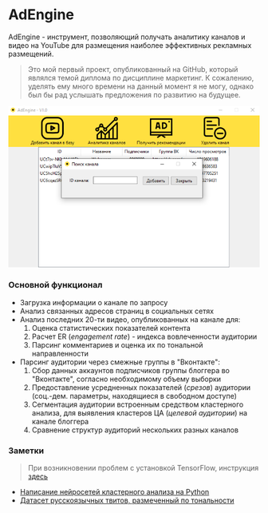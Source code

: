# AdEngine

AdEngine - инструмент, позволяющий получать аналитику каналов и видео на YouTube для размещения наиболее эффективных рекламных размещений.
> Это мой первый проект, опубликованный на GitHub, который являлся темой диплома по дисциплине маркетинг. 
> К сожалению, уделять ему много времени на данный момент я не могу, однако был бы рад услышать предложения по развитию на будущее. 

![Изображение рабочего экрана](bg.png)
### Основной функционал

* Загрузка информации о канале по запросу 
* Анализ связанных адресов страниц в социальных сетях
* Анализ последних 20-ти видео, опубликованных на канале для:
    1. Оценка статистических показателей контента
    2. Расчет ER (*engagement rate*) - индекса вовлеченности аудитории
    3. Парсинг комментариев и оценка их по тональной направленности
* Парсинг аудитории через смежные группы в "Вконтакте":
    1. Сбор данных аккаунтов подписчиков группы блоггера во "Вконтакте", согласно необходимому объему выборки
    2. Предоставление усредненных показателей (*срезов*) аудитории (соц.-дем. параметры, находящиеся в свободном доступе)
    3. Сегментация аудитории встроенным средством кластерного анализа, для выявления кластеров ЦА (*целевой аудитории*) на канале блоггера
    4. Сравнение структур аудиторий нескольких разных каналов 

### Заметки
> При возникновении проблем с установкой TensorFlow, инструкция [здесь](https://www.youtube.com/watch?v=MpUvdLD932c)
* [Написание нейросетей кластерного анализа на Python](https://www.youtube.com/channel/UC5gufuYHPSsJA-jul-iwyXA)
* [Датасет русскоязычных твитов, размеченный по тональности](https://study.mokoron.com/)
